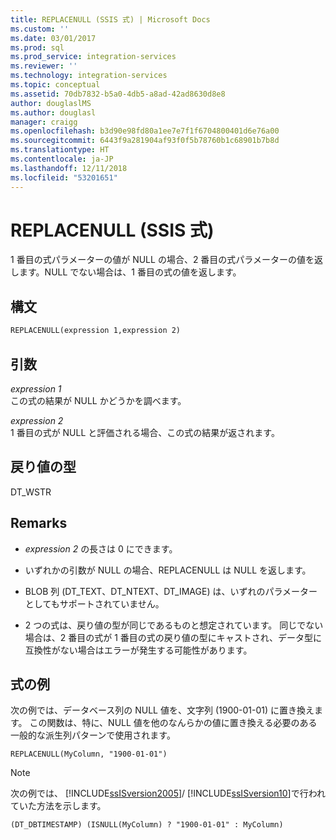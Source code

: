 ```yaml
---
title: REPLACENULL (SSIS 式) | Microsoft Docs
ms.custom: ''
ms.date: 03/01/2017
ms.prod: sql
ms.prod_service: integration-services
ms.reviewer: ''
ms.technology: integration-services
ms.topic: conceptual
ms.assetid: 70db7832-b5a0-4db5-a8ad-42ad8630d8e8
author: douglaslMS
ms.author: douglasl
manager: craigg
ms.openlocfilehash: b3d90e98fd80a1ee7e7f1f6704800401d6e76a00
ms.sourcegitcommit: 6443f9a281904af93f0f5b78760b1c68901b7b8d
ms.translationtype: HT
ms.contentlocale: ja-JP
ms.lasthandoff: 12/11/2018
ms.locfileid: "53201651"
---
```

# <a name="replacenull-ssis-expression"></a>REPLACENULL (SSIS 式)
  1 番目の式パラメーターの値が NULL の場合、2 番目の式パラメーターの値を返します。NULL でない場合は、1 番目の式の値を返します。  
  
## <a name="syntax"></a>構文  
  
```vb  
REPLACENULL(expression 1,expression 2)  
```  
  
## <a name="arguments"></a>引数  
 *expression 1*  
 この式の結果が NULL かどうかを調べます。  
  
 *expression 2*  
 1 番目の式が NULL と評価される場合、この式の結果が返されます。  
  
## <a name="result-types"></a>戻り値の型  
 DT_WSTR  
  
## <a name="remarks"></a>Remarks  
  
-   *expression 2* の長さは 0 にできます。  
  
-   いずれかの引数が NULL の場合、REPLACENULL は NULL を返します。  
  
-   BLOB 列 (DT_TEXT、DT_NTEXT、DT_IMAGE) は、いずれのパラメーターとしてもサポートされていません。  
  
-   2 つの式は、戻り値の型が同じであるものと想定されています。 同じでない場合は、2 番目の式が 1 番目の式の戻り値の型にキャストされ、データ型に互換性がない場合はエラーが発生する可能性があります。  
  
## <a name="expression-examples"></a>式の例  
 次の例では、データベース列の NULL 値を、文字列 (1900-01-01) に置き換えます。 この関数は、特に、NULL 値を他のなんらかの値に置き換える必要のある一般的な派生列パターンで使用されます。  
  
```  
REPLACENULL(MyColumn, "1900-01-01")  
```  
  
> [!NOTE]
>  次の例では、 [!INCLUDE[ssISversion2005](../../includes/ssisversion2005-md.md)]/ [!INCLUDE[ssISversion10](../../includes/ssisversion10-md.md)]で行われていた方法を示します。  
  
```  
(DT_DBTIMESTAMP) (ISNULL(MyColumn) ? "1900-01-01" : MyColumn)   
```  
  
  
